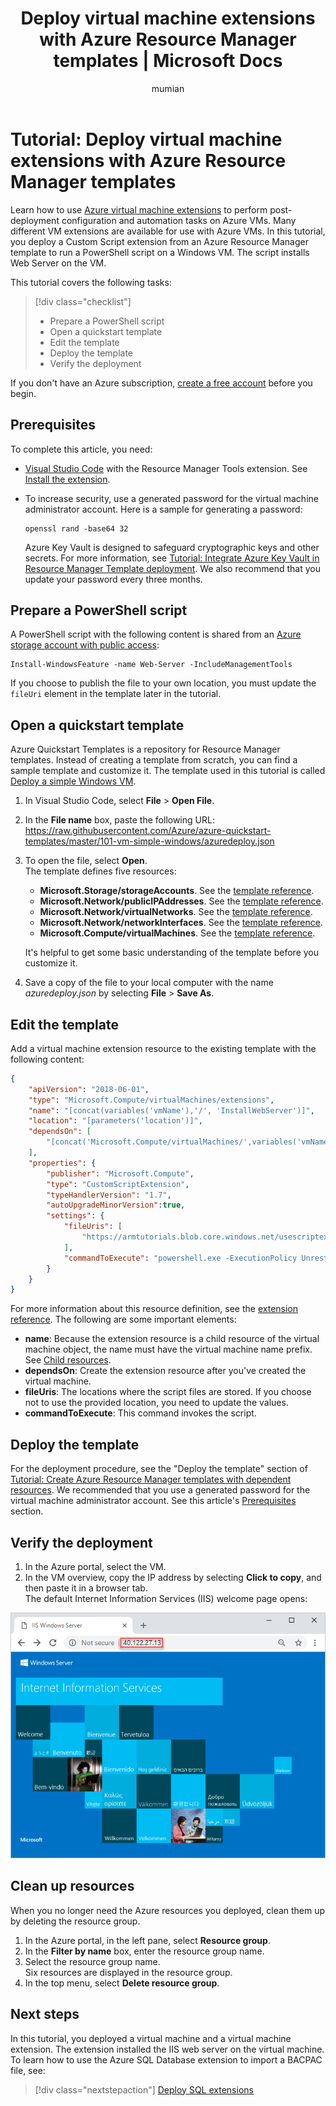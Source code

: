 ﻿---
title: Deploy virtual machine extensions with Azure Resource Manager templates | Microsoft Docs
description: Learn how to deploy virtual machine extensions with Azure Resource Manager templates
services: azure-resource-manager
documentationcenter: ''
author: mumian
manager: dougeby
editor: 

ms.service: azure-resource-manager
ms.workload: multiple
ms.tgt_pltfrm: na
ms.devlang: na
ms.date: 11/13/2018
ms.topic: tutorial
ms.author: jgao
---

# Tutorial: Deploy virtual machine extensions with Azure Resource Manager templates

Learn how to use [Azure virtual machine extensions](../virtual-machines/extensions/features-windows.md) to perform post-deployment configuration and automation tasks on Azure VMs. Many different VM extensions are available for use with Azure VMs. In this tutorial, you deploy a Custom Script extension from an Azure Resource Manager template to run a PowerShell script on a Windows VM.  The script installs Web Server on the VM.

This tutorial covers the following tasks:

> [!div class="checklist"]
> * Prepare a PowerShell script
> * Open a quickstart template
> * Edit the template
> * Deploy the template
> * Verify the deployment

If you don't have an Azure subscription, [create a free account](https://azure.microsoft.com/free/) before you begin.

## Prerequisites

To complete this article, you need:

* [Visual Studio Code](https://code.visualstudio.com/) with the Resource Manager Tools extension. See [Install the extension](./resource-manager-quickstart-create-templates-use-visual-studio-code.md#prerequisites).
* To increase security, use a generated password for the virtual machine administrator account. Here is a sample for generating a password:

    ```azurecli-interactive
    openssl rand -base64 32
    ```

    Azure Key Vault is designed to safeguard cryptographic keys and other secrets. For more information, see [Tutorial: Integrate Azure Key Vault in Resource Manager Template deployment](./resource-manager-tutorial-use-key-vault.md). We also recommend that you update your password every three months.

## Prepare a PowerShell script

A PowerShell script with the following content is shared from an [Azure storage account with public access](https://armtutorials.blob.core.windows.net/usescriptextensions/installWebServer.ps1):

```azurepowershell
Install-WindowsFeature -name Web-Server -IncludeManagementTools
```

If you choose to publish the file to your own location, you must update the `fileUri` element in the template later in the tutorial.

## Open a quickstart template

Azure Quickstart Templates is a repository for Resource Manager templates. Instead of creating a template from scratch, you can find a sample template and customize it. The template used in this tutorial is called [Deploy a simple Windows VM](https://azure.microsoft.com/resources/templates/101-vm-simple-windows/).

1. In Visual Studio Code, select **File** > **Open File**.
1. In the **File name** box, paste the following URL: https://raw.githubusercontent.com/Azure/azure-quickstart-templates/master/101-vm-simple-windows/azuredeploy.json

1. To open the file, select **Open**.  
    The template defines five resources:

    * **Microsoft.Storage/storageAccounts**. See the [template reference](https://docs.microsoft.com/azure/templates/Microsoft.Storage/storageAccounts).
    * **Microsoft.Network/publicIPAddresses**. See the [template reference](https://docs.microsoft.com/azure/templates/microsoft.network/publicipaddresses).
    * **Microsoft.Network/virtualNetworks**. See the [template reference](https://docs.microsoft.com/azure/templates/microsoft.network/virtualnetworks).
    * **Microsoft.Network/networkInterfaces**. See the [template reference](https://docs.microsoft.com/azure/templates/microsoft.network/networkinterfaces).
    * **Microsoft.Compute/virtualMachines**. See the [template reference](https://docs.microsoft.com/azure/templates/microsoft.compute/virtualmachines).

    It's helpful to get some basic understanding of the template before you customize it.

1. Save a copy of the file to your local computer with the name *azuredeploy.json* by selecting **File** > **Save As**.

## Edit the template

Add a virtual machine extension resource to the existing template with the following content:

```json
{
    "apiVersion": "2018-06-01",
    "type": "Microsoft.Compute/virtualMachines/extensions",
    "name": "[concat(variables('vmName'),'/', 'InstallWebServer')]",
    "location": "[parameters('location')]",
    "dependsOn": [
        "[concat('Microsoft.Compute/virtualMachines/',variables('vmName'))]"
    ],
    "properties": {
        "publisher": "Microsoft.Compute",
        "type": "CustomScriptExtension",
        "typeHandlerVersion": "1.7",
        "autoUpgradeMinorVersion":true,
        "settings": {
            "fileUris": [
                "https://armtutorials.blob.core.windows.net/usescriptextensions/installWebServer.ps1"
            ],
            "commandToExecute": "powershell.exe -ExecutionPolicy Unrestricted -File installWebServer.ps1"
        }
    }
}
```

For more information about this resource definition, see the [extension reference](https://docs.microsoft.com/azure/templates/microsoft.compute/virtualmachines/extensions). The following are some important elements:

* **name**: Because the extension resource is a child resource of the virtual machine object, the name must have the virtual machine name prefix. See [Child resources](./resource-manager-templates-resources.md#child-resources).
* **dependsOn**: Create the extension resource after you've created the virtual machine.
* **fileUris**: The locations where the script files are stored. If you choose not to use the provided location, you need to update the values.
* **commandToExecute**: This command invokes the script.  

## Deploy the template

For the deployment procedure, see the "Deploy the template" section of [Tutorial: Create Azure Resource Manager templates with dependent resources](./resource-manager-tutorial-create-templates-with-dependent-resources.md#deploy-the-template). We recommended that you use a generated password for the virtual machine administrator account. See this article's [Prerequisites](#prerequisites) section.

## Verify the deployment

1. In the Azure portal, select the VM.
1. In the VM overview, copy the IP address by selecting **Click to copy**, and then paste it in a browser tab.  
   The default Internet Information Services (IIS) welcome page opens:

![The Internet Information Services welcome page](./media/resource-manager-tutorial-deploy-vm-extensions/resource-manager-template-deploy-extensions-customer-script-web-server.png)

## Clean up resources

When you no longer need the Azure resources you deployed, clean them up by deleting the resource group.

1. In the Azure portal, in the left pane, select **Resource group**.
2. In the **Filter by name** box, enter the resource group name.
3. Select the resource group name.  
    Six resources are displayed in the resource group.
4. In the top menu, select **Delete resource group**.

## Next steps

In this tutorial, you deployed a virtual machine and a virtual machine extension. The extension installed the IIS web server on the virtual machine. To learn how to use the Azure SQL Database extension to import a BACPAC file, see:

> [!div class="nextstepaction"]
> [Deploy SQL extensions](./resource-manager-tutorial-deploy-sql-extensions-bacpac.md)
